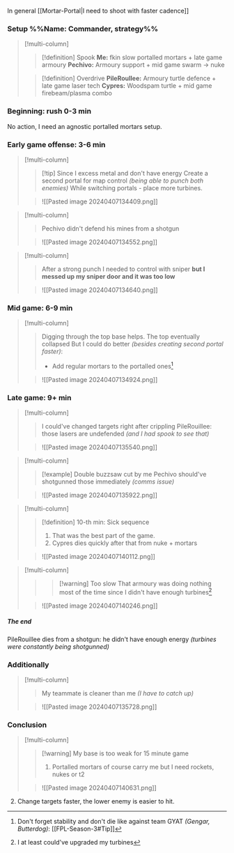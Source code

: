 In general [[Mortar-Portal|I need to shoot with faster cadence]]
### Setup %%Name: Commander, strategy%%
>[!multi-column]
>>[!definition] Spook
>>**Me:** fkin slow portalled mortars + late game armoury
>>**Pechivo:** Armoury support + mid game swarm -> nuke
>
>>[!definition] Overdrive
>>**PileRoullee:** Armoury turtle defence + late game laser tech
>>**Cypres:** Woodspam turtle + mid game firebeam/plasma combo
### Beginning: rush 0-3 min
No action, I need an agnostic portalled mortars setup.

### Early game offense: 3-6 min
>[!multi-column]
>>[!tip] Since I excess metal and don't have energy
>>Create a second portal for map control *(being able to punch both enemies)*
>>While switching portals - place more turbines.
>
>>![[Pasted image 20240407134409.png]]

>[!multi-column]
>>Pechivo didn't defend his mines from a shotgun
>
>>![[Pasted image 20240407134552.png]]

>[!multi-column]
>>After a strong punch I needed to control with sniper **but I messed up my sniper door and it was too low**
>
>>![[Pasted image 20240407134640.png]]
### Mid game: 6-9 min 

>[!multi-column]
>>Digging through the top base helps. The top eventually collapsed
>>But I could do better *(besides creating second portal faster)*:
>>- Add regular mortars to the portalled ones[^1]
>
>>![[Pasted image 20240407134924.png]]

[^1]: Don't forget stability and don't die like against team GYAT *(Gengar, Butterdog)*: [[FPL-Season-3#Tip]]
### Late game: 9+ min
>[!multi-column]
>>I could've changed targets right after crippling PileRouillee: those lasers are undefended *(and I had spook to see that)*
>
>>![[Pasted image 20240407135540.png]]

>[!multi-column]
>>[!example] Double buzzsaw cut by me
>>Pechivo should've shotgunned those immediately *(comms issue)*
>
>>![[Pasted image 20240407135922.png]]

>[!multi-column]
>>[!definition] 10-th min: Sick sequence
>>1. That was the best part of the game.
>>2. Cypres dies quickly after that from nuke + mortars
>
>>![[Pasted image 20240407140112.png]]

>[!multi-column]
>>>[!warning] Too slow
>>That armoury was doing nothing most of the time since I didn't have enough turbines[^2]
>
>>![[Pasted image 20240407140246.png]]

[^2]: I at least could've upgraded my turbines
##### The end
PileRouillee dies from a shotgun: he didn't have enough energy *(turbines were constantly being shotgunned)*
### Additionally
>[!multi-column]
>>My teammate is cleaner than me *(I have to catch up)*
>
>>![[Pasted image 20240407135728.png]]
### Conclusion
>[!multi-column]
>>[!warning] My base is too weak for 15 minute game
>>1. Portalled mortars of course carry me but I need rockets, nukes or t2
>
>>![[Pasted image 20240407140631.png]]

2. Change targets faster, the lower enemy is easier to hit.